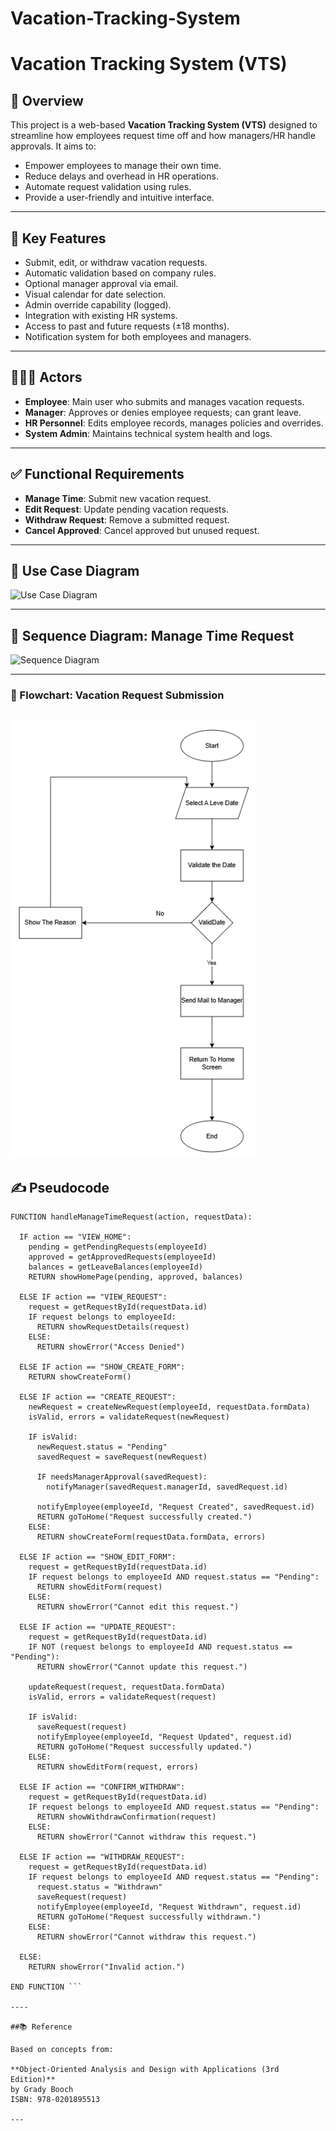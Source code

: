 # Vacation-Tracking-System
# Vacation Tracking System (VTS)

## 📘 Overview

This project is a web-based **Vacation Tracking System (VTS)** designed to streamline how employees request time off and how managers/HR handle approvals. It aims to:

- Empower employees to manage their own time.
- Reduce delays and overhead in HR operations.
- Automate request validation using rules.
- Provide a user-friendly and intuitive interface.

---

## 🎯 Key Features

- Submit, edit, or withdraw vacation requests.
- Automatic validation based on company rules.
- Optional manager approval via email.
- Visual calendar for date selection.
- Admin override capability (logged).
- Integration with existing HR systems.
- Access to past and future requests (±18 months).
- Notification system for both employees and managers.

---

## 🧑‍🤝‍🧑 Actors

- **Employee**: Main user who submits and manages vacation requests.
- **Manager**: Approves or denies employee requests; can grant leave.
- **HR Personnel**: Edits employee records, manages policies and overrides.
- **System Admin**: Maintains technical system health and logs.

---

## ✅ Functional Requirements

- **Manage Time**: Submit new vacation request.
- **Edit Request**: Update pending vacation requests.
- **Withdraw Request**: Remove a submitted request.
- **Cancel Approved**: Cancel approved but unused request.

---

## 🧭 Use Case Diagram
![Use Case Diagram](https://github.com/user-attachments/assets/1d13ee84-391d-4237-92d3-54d9d7ca820c)

---

## 🔁 Sequence Diagram: Manage Time Request
![Sequence Diagram](https://github.com/user-attachments/assets/ca15eab6-ec63-4249-ae9e-70a71f080f6a)

---
### 🧾 Flowchart: Vacation Request Submission
![Request Flowchart](https://github.com/aboagwa/Vacation-Tracking-System/blob/main/Flow-Chart.png)
---

## ✍️ Pseudocode

```pseudocode
FUNCTION handleManageTimeRequest(action, requestData):

  IF action == "VIEW_HOME":
    pending = getPendingRequests(employeeId)
    approved = getApprovedRequests(employeeId)
    balances = getLeaveBalances(employeeId)
    RETURN showHomePage(pending, approved, balances)

  ELSE IF action == "VIEW_REQUEST":
    request = getRequestById(requestData.id)
    IF request belongs to employeeId:
      RETURN showRequestDetails(request)
    ELSE:
      RETURN showError("Access Denied")

  ELSE IF action == "SHOW_CREATE_FORM":
    RETURN showCreateForm()

  ELSE IF action == "CREATE_REQUEST":
    newRequest = createNewRequest(employeeId, requestData.formData)
    isValid, errors = validateRequest(newRequest)

    IF isValid:
      newRequest.status = "Pending"
      savedRequest = saveRequest(newRequest)

      IF needsManagerApproval(savedRequest):
        notifyManager(savedRequest.managerId, savedRequest.id)

      notifyEmployee(employeeId, "Request Created", savedRequest.id)
      RETURN goToHome("Request successfully created.")
    ELSE:
      RETURN showCreateForm(requestData.formData, errors)

  ELSE IF action == "SHOW_EDIT_FORM":
    request = getRequestById(requestData.id)
    IF request belongs to employeeId AND request.status == "Pending":
      RETURN showEditForm(request)
    ELSE:
      RETURN showError("Cannot edit this request.")

  ELSE IF action == "UPDATE_REQUEST":
    request = getRequestById(requestData.id)
    IF NOT (request belongs to employeeId AND request.status == "Pending"):
      RETURN showError("Cannot update this request.")

    updateRequest(request, requestData.formData)
    isValid, errors = validateRequest(request)

    IF isValid:
      saveRequest(request)
      notifyEmployee(employeeId, "Request Updated", request.id)
      RETURN goToHome("Request successfully updated.")
    ELSE:
      RETURN showEditForm(request, errors)

  ELSE IF action == "CONFIRM_WITHDRAW":
    request = getRequestById(requestData.id)
    IF request belongs to employeeId AND request.status == "Pending":
      RETURN showWithdrawConfirmation(request)
    ELSE:
      RETURN showError("Cannot withdraw this request.")

  ELSE IF action == "WITHDRAW_REQUEST":
    request = getRequestById(requestData.id)
    IF request belongs to employeeId AND request.status == "Pending":
      request.status = "Withdrawn"
      saveRequest(request)
      notifyEmployee(employeeId, "Request Withdrawn", request.id)
      RETURN goToHome("Request successfully withdrawn.")
    ELSE:
      RETURN showError("Cannot withdraw this request.")

  ELSE:
    RETURN showError("Invalid action.")

END FUNCTION ```

----

##📚 Reference

Based on concepts from:

**Object-Oriented Analysis and Design with Applications (3rd Edition)**  
by Grady Booch  
ISBN: 978-0201895513

---


